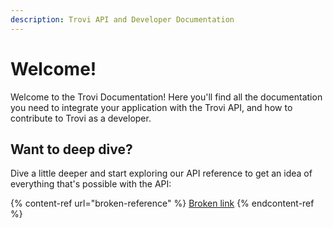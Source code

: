 ```yaml
---
description: Trovi API and Developer Documentation
---
```


# Welcome!

Welcome to the Trovi Documentation! Here you'll find all the documentation you need to integrate your application with the Trovi API, and how to contribute to Trovi as a developer.

## Want to deep dive?

Dive a little deeper and start exploring our API reference to get an idea of everything that's possible with the API:

{% content-ref url="broken-reference" %}
[Broken link](broken-reference)
{% endcontent-ref %}
